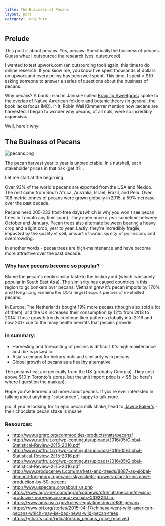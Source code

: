 ```yaml
---
title: The Business of Pecans
layout: post
category: long-form
---
```


## Prelude

This post is about pecans. Yes, pecans. Specifically the business of pecans. Guess what: I outsourced the research (yes, outsourced).

I wanted to test upwork.com (an outsourcing tool) again, this time to do online research. If you know me, you know I've spent thousands of dollars on upwork and every penny has been well spent. This time, I spent < $10 asking someone to answer a series of questions about the business of pecans.

Why pecans? A book I read in January called [Braiding Sweetgrass](https://www.amazon.com/Braiding-Sweetgrass-Indigenous-Scientific-Knowledge-ebook/dp/B00D0V44LC/ref=sr_1_1?ie=UTF8&qid=1488646824&sr=8-1&keywords=braiding+sweetgrass) spoke to the overlap of Native American folklore and botanic theory (in general, the book lacks focus IMO). In it, Robin Wall Kimmerrer mention how pecans are harvested. I began to wonder why pecans, of all nuts, were so incredibly expensive.

Well, here's why:

## The Business of Pecans
![pecans.png]({{site.url}}/images/pecans.jpg)

The pecan harvest year to year is unpredictable. In a nutshell, each stakeholder prices in that risk (get it?!).

Let me start at the beginning.

Over 93% of the world's pecans are exported from the USA and Mexico. The rest come from South Africa, Australia, Israel, Brazil, and Peru. Over 108 metric tonnes of pecans were grown globally in 2015, a 59% increase over the past decade.

Pecans need 205-233 frost-free days (which is why you won't see pecan trees in Toronto any time soon). They ripen once a year sometime between October and January. Pecan trees also alternate between bearing a heavy crop and a light crop, year to year. Lastly, they're incredibly fragile, impacted by the quality of soil, amount of water, quality of pollination, and overcrowding.

In another words - pecan trees are high-maintenance and have become more attractive over the past decade.

### Why have pecans become so popular?

Blame the pecan's eerily similar taste to the hickory nut (which is insanely popular in South East Asia). The similarity has caused countries in this region to go bonkers over pecans.
Vietnam grew it's pecan imports by 170% and Hong Kong remains the US's largest export partner of in-shelled pecans.

In Europe, The Netherlands bought 19% more pecans (though also sold a lot of them), and the UK increased their consumption by 12% from 2013 to 2014. Those growth trends continue their patterns globally into 2016 and now 2017 due to the many health benefits that pecans provide.

### In summary:

* Harvesting and forecasting of pecans is difficult. It's high maintenance and risk is priced in.
* Asia's demand for hickory nuts and similarity with pecans
* Global growth of pecans as a healthy alternative

The pecans I eat are generally from the US (probably Georgia). They cost above $10 in Toronto's stores, but the unit import price is < $5 (so here's where I question the markup).

Hope you've learned a bit more about pecans. If you're ever interested in talking about anything "outsourced", happy to talk more.


p.s. if you're looking for an epic pecan milk shake, head to [Jawny Baker's](http://www.jawnybakers.com/) - their chocolate pecan shake is insane.

### Resources:

* http://www.agmrc.org/commodities-products/nuts/pecans/
* http://www.nutfruit.org/wp-continguts/uploads/2016/05/Global-Statistical-Review-2015-2016.pdf
* http://www.nutfruit.org/wp-continguts/uploads/2016/05/Global-Statistical-Review-2015-2016.pdf
* http://www.nutfruit.org/wp-continguts/uploads/2016/05/Global-Statistical-Review-2015-2016.pdf
* http://www.producenews.com/markets-and-trends/8887-as-global-demand-for-georgia-pecans-skyrockets-growers-plan-to-increase-production-by-50-percent
* http://www.uspecans.org/about_us.php
* https://www.agra-net.com/agra/foodnews/dfn/nuts/pecans/mexico-produces-more-pecans-and-walnuts-539228.htm
* https://www.ams.usda.gov/rules-regulations/moa/986-pecans
* https://www.pri.org/stories/2015-04-17/chinese-went-wild-american-pecans-which-may-be-bad-news-wild-pecan-trees
* https://ycharts.com/indicators/us_pecans_price_received

